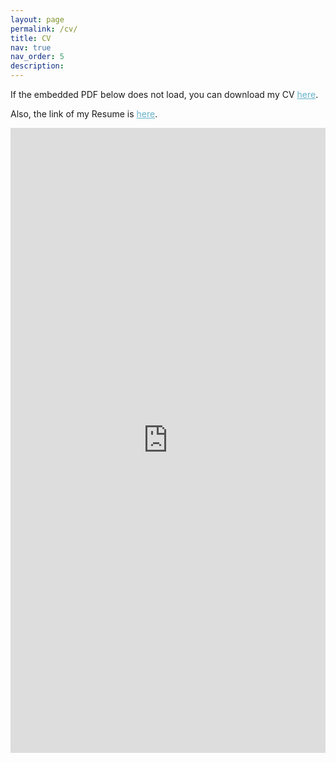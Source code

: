 ```yaml
---
layout: page
permalink: /cv/
title: CV
nav: true
nav_order: 5
description:
---
```


If the embedded PDF below does not load, you can download my CV <a href="https://shajarian.github.io/assets/pdf/CV_Jan2025.pdf" style="color:#64B2CB" download>here</a>.

Also, the link of my Resume is <a href="https://shajarian.github.io/assets/pdf/ShirleyShajarian_Resume(Jan2025).pdf" style="color:#64B2CB" download>here</a>.

<embed src="https://shajarian.github.io/assets/pdf/CV_Jan2025.pdf" type="application/pdf" style="width:100%; height:1000px; margin-left: auto; margin-right: auto;" frameborder="0"/>


